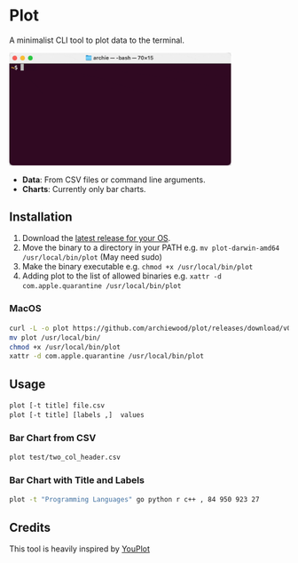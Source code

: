 # Plot

A minimalist CLI tool to plot data to the terminal.

<img src="docs/csv.gif" width="400">

- **Data**: From CSV files or command line arguments.
- **Charts**: Currently only bar charts.

## Installation

1. Download the [latest release for your OS](https://github.com/archiewood/plot/releases).
2. Move the binary to a directory in your PATH e.g. `mv plot-darwin-amd64 /usr/local/bin/plot` (May need sudo)
3. Make the binary executable e.g. `chmod +x /usr/local/bin/plot` 
4. Adding plot to the list of allowed binaries e.g. `xattr -d com.apple.quarantine /usr/local/bin/plot`

### MacOS

```bash
curl -L -o plot https://github.com/archiewood/plot/releases/download/v0.0.1/plot-darwin-amd64
mv plot /usr/local/bin/
chmod +x /usr/local/bin/plot
xattr -d com.apple.quarantine /usr/local/bin/plot
```

## Usage

```bash
plot [-t title] file.csv
plot [-t title] [labels ,]  values
```

### Bar Chart from CSV

```bash
plot test/two_col_header.csv
```

### Bar Chart with Title and Labels

```bash
plot -t "Programming Languages" go python r c++ , 84 950 923 27
```


## Credits

This tool is heavily inspired by [YouPlot](https://github.com/red-data-tools/YouPlot)